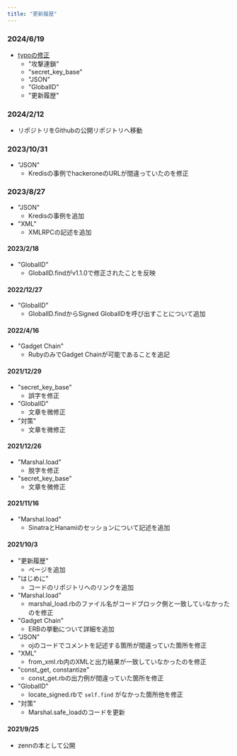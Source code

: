 ```yaml
---
title: "更新履歴"
---
```


### 2024/6/19

- [typoの修正](https://github.com/ooooooo-q/public_zenn_articles/pull/5)
  - "攻撃連鎖"
  - "secret_key_base"
  - "JSON"
  - "GlobalID"
  - "更新履歴"


### 2024/2/12

- リポジトリをGithubの公開リポジトリへ移動


### 2023/10/31

- "JSON"
  - Kredisの事例でhackeroneのURLが間違っていたのを修正


### 2023/8/27

- "JSON"
  - Kredisの事例を追加
- "XML"
  - XMLRPCの記述を追加


#### 2023/2/18

- "GlobalID"
  - GlobalID.findがv1.1.0で修正されたことを反映


#### 2022/12/27

- "GlobalID"
  - GlobalID.findからSigned GlobalIDを呼び出すことについて追加


#### 2022/4/16

- "Gadget Chain"
  - RubyのみでGadget Chainが可能であることを追記


#### 2021/12/29

- "secret_key_base"
  - 誤字を修正
- "GlobalID"
  - 文章を微修正
- "対策"
  - 文章を微修正


#### 2021/12/26

- "Marshal.load"
  - 脱字を修正
- "secret_key_base"
  - 文章を微修正


#### 2021/11/16

- "Marshal.load"
  - SinatraとHanamiのセッションについて記述を追加


#### 2021/10/3

- "更新履歴"
  - ページを追加
- "はじめに"
  - コードのリポジトリへのリンクを追加
- "Marshal.load"
  - marshal_load.rbのファイル名がコードブロック側と一致していなかったのを修正
- "Gadget Chain"
  - ERBの挙動について詳細を追加
- "JSON"
  - ojのコードでコメントを記述する箇所が間違っていた箇所を修正
- "XML"
  - from_xml.rb内のXMLと出力結果が一致していなかったのを修正
- "const_get, constantize"
  - const_get.rbの出力例が間違っていた箇所を修正
- "GlobalID"
  - locate_signed.rbで `self.find` がなかった箇所他を修正
- "対策"
  - Marshal.safe_loadのコードを更新


#### 2021/9/25
  
- zennの本として公開
